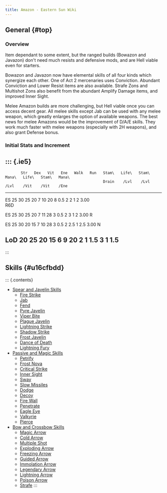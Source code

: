 ```yaml
---
title: Amazon - Eastern Sun Wiki
---
```


## General {#top}

### Overview
Item dependant to some extent, but the ranged builds (Bowazon and
Javazon) don\'t need much resists and defensive mods, and are Hell
viable even for starters.

Bowazon and Javazon now have elemental skills of all four kinds which
synergize each other. One of Act 2 mercenaries uses Conviction. Abundant
Conviction and Lower Resist items are also available. Strafe Zons and
Multishot Zons also benefit from the abundant Amplify Damage items, and
improved Inner Sight.

Melee Amazon builds are more challenging, but Hell viable once you can
access decent gear. All melee skills except Jab can be used with any
melee weapon, which greatly enlarges the option of available weapons.
The best news for melee Amazons would be the improvement of D/A/E
skills. They work much faster with melee weapons (especially with 2H
weapons), and also grant Defense bonus.

### Initial Stats and Increment

::: {.ie5}
  ---------------------------------------------------------------------------------------------------
           Str   Dex   Vit   Ene   Walk   Run   Stam\   Life\   Stam\   Mana\   Life\   Stam\   Mana\
                                                Drain    /Lvl    /Lvl    /Lvl    /Vit    /Vit    /Ene
  ------ ----- ----- ----- ----- ------ ----- ------- ------- ------- ------- ------- ------- -------
  ES        25    30    25    20      7    10      20       8     0.5       2       2       1       2
  3.00                                                                                        
  R6D                                                                                         

  ES        25    30    25    20      7    11      28       3     0.5       2       3       1       2
  3.00 R                                                                                      

  ES        25    30    20    15      7    10      28       3     0.5       2     2.5       1     2.5
  3.00 N                                                                                      

  LoD       20    25    20    15      6     9      20       2       1     1.5       3       1     1.5
  ---------------------------------------------------------------------------------------------------
:::

## Skills {#u16cfbdd}

::: {.contents}
-   [Spear and Javelin Skills](#v8f389de)
    -   [Fire Strike](#y224db6e)
    -   [Jab](#c72b8b89)
    -   [Fend](#h3d9e2a0)
    -   [Pyre Javelin](#wc426d88)
    -   [Viper Bite](#t6a66131)
    -   [Plague Javelin](#af8f74bf)
    -   [Lightning Strike](#m7e95668)
    -   [Shadow Strike](#kabc0457)
    -   [Frost Javelin](#g701b7c4)
    -   [Dance of Death](#i2d94d0c)
    -   [Lightning Fury](#g787e312)
-   [Passive and Magic Skills](#zff5941c)
    -   [Petrify](#a5f997b6)
    -   [Frost Nova](#o7feed4d)
    -   [Critical Strike](#n3efdb79)
    -   [Inner Sight](#md2d618b)
    -   [Sway](#l2793625)
    -   [Slow Missiles](#q0a67a79)
    -   [Dodge](#d5f997b6)
    -   [Decoy](#t05bcf58)
    -   [Fire Wall](#g91784f0)
    -   [Penetrate](#offe61cb)
    -   [Eagle Eye](#b56db5c9)
    -   [Valkyrie](#e8fa7148)
    -   [Pierce](#y45bd930)
-   [Bow and Crossbow Skills]()
    -   [Magic Arrow](#k03fac22)
    -   [Cold Arrow](#u025d4dc)
    -   [Multiple Shot](#l646b1ca)
    -   [Exploding Arrow](#b6730115)
    -   [Freezing Arrow](#gca764a3)
    -   [Guided Arrow](#vd55280b)
    -   [Immolation Arrow](#h67b7ad2)
    -   [Legendary Arrow](#d0e8daf3)
    -   [Lightning Arrow](#yd89aa6e)
    -   [Poison Arrow](#t37ecbed)
    -   [Strafe](#r95fc469)
:::
